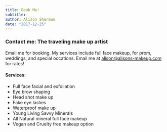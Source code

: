```yaml
---
title: Book Me!
subtitle:
author: Alison Sherman
date: "2017-12-25"
---
```


### Contact me: The traveling make up artist
Email me for booking. My services  include full face makeup, for prom, weddings, and special occations. Email me at <a href="mailto:alison@alisons-makeup.com">alison@alisons-makeup.com</a> for rates!

#### Services:
* Full face facial and exfoliation
* Eye brow shaping
* Head shot make up
* Fake eye lashes
* Waterproof make up
* Young Living Savvy Minerals
* All Natural mineral full face makeup
* Vegan and Cruelty free makeup option